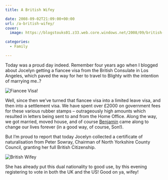 ```yaml
---
title: A British Wifey

date: 2008-09-02T21:09:00+00:00
url: /a-british-wifey/
cover: 
  image: https://blogstouks01.z33.web.core.windows.net/2008/09/british-wifey_2822763194_o-1.jpg

categories:
  - Family

---
```

Today was a proud day indeed. Remember four years ago when I blogged about Jocelyn getting a fiancee visa from the British Consulate in Los Angeles, which paved the way for her to travel to Blighty with the intention of marrying me..?

![Fiancee Visa!](https://blogstouks01.z33.web.core.windows.net/2023/08/fiancee-visa_18183343_o.jpg)

Well, since then we’ve turned that fiancee visa into a limited leave visa, and then into a settlement visa. We have spent over £2000 on government fees for these various rubber stamps – outrageously high amounts which resulted in letters being sent to and from the Home Office. Along the way, we got married, moved house, and of course [Benjamin][1] came along to change our lives forever (in a good way, of course, Son!).

But I’m proud to report that today Jocelyn collected a certificate of naturalisation from Peter Sowray, Chairman of North Yorkshire County Council, granting her full British Citizenship.

![British Wifey](https://blogstouks01.z33.web.core.windows.net/2023/08/british-wifey_2822763194_o.jpg)

She has already put this dual nationality to good use, by this evening registering to vote in both the UK and the US! Good on ya, wifey!

 [1]: https://blog.iannelson.uk/benjamin-george-nelson/